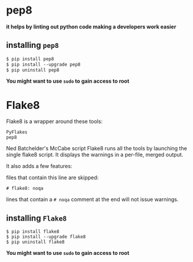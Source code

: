 # pep8
**it helps by linting out python code making a developers work easier**

## installing ```pep8```

```markdown
$ pip install pep8
$ pip install --upgrade pep8
$ pip uninstall pep8
```

**You might want to use `sudo` to gain access to root**

# Flake8
Flake8 is a wrapper around these tools:

```
PyFlakes
pep8
```

Ned Batchelder's McCabe script Flake8 runs all the tools by launching the single flake8 script. It displays the warnings in a per-file, merged output.

It also adds a few features:

files that contain this line are skipped:

`# flake8: noqa`

lines that contain a `# noqa` comment at the end will not issue warnings.

## installing ```Flake8```

```
$ pip install flake8
$ pip install --upgrade flake8
$ pip uninstall flake8
```

**You might want to use `sudo` to gain access to root**

